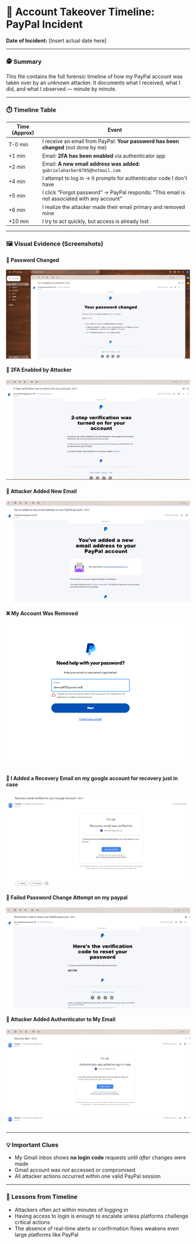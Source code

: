 # 📅 Account Takeover Timeline: PayPal Incident

**Date of Incident:** [Insert actual date here]

---

### 🕵️ Summary

This file contains the full forensic timeline of how my PayPal account was taken over by an unknown attacker. It documents what I received, what I did, and what I observed — minute by minute.

---

### ⏱️ Timeline Table

| Time (Approx) | Event |
|---------------|-------|
| T-0 min | I receive an email from PayPal: **Your password has been changed** (not done by me) |
| +1 min | Email: **2FA has been enabled** via authenticator app |
| +2 min | Email: **A new email address was added:** `gabrielaharber8705@hotmail.com` |
| +4 min | I attempt to log in → it prompts for authenticator code I don't have |
| +5 min | I click “Forgot password” → PayPal responds: “This email is not associated with any account” |
| +6 min | I realize the attacker made their email primary and removed mine |
| +10 min | I try to act quickly, but access is already lost |

---

### 🖼️ Visual Evidence (Screenshots)

#### 🔐 Password Changed
![Password Changed](./images/password_changed.png)

#### 🧪 2FA Enabled by Attacker
![2FA Enabled](./images/2-step_verification_on_by_attacker.png)

#### 🧩 Attacker Added New Email
![Email Added](./images/new_email_added.png)

#### ❌ My Account Was Removed 
![Account Removed](./images/my_account_removed.png)

#### 🔄 I Added a Recovery Email on my google account for recovery just in case
![Recovery Email Added](./images/added_recovery_email.png)

#### 🚫 Failed Password Change Attempt on my paypal
![Change Password Failed](./images/changing_password_failed.png)

#### 🔐 Attacker Added Authenticator to My Email
![Authenticator to My Email](./images/added_authenticator_to_my_email.png)

---

### 💡 Important Clues

- My Gmail inbox shows **no login code** requests until *after* changes were made  
- Gmail account was *not* accessed or compromised  
- All attacker actions occurred within one valid PayPal session

---

### 🧠 Lessons from Timeline

- Attackers often act within minutes of logging in  
- Having access to login is enough to escalate unless platforms challenge critical actions  
- The absence of real-time alerts or confirmation flows weakens even large platforms like PayPal
